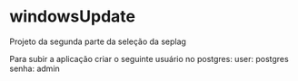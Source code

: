 # windowsUpdate
Projeto da segunda parte da seleção da seplag


Para subir a aplicação criar o seguinte usuário no postgres:
user: postgres
senha: admin
